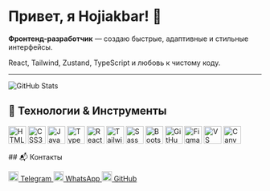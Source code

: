 <h1>Привет, я Hojiakbar! 👋</h1>

<p><b>Фронтенд-разработчик</b> — создаю быстрые, адаптивные и стильные интерфейсы.</p>
<p>React, Tailwind, Zustand, TypeScript и любовь к чистому коду.</p>

---

<p>
  <img src="https://github-readme-stats.vercel.app/api?username=HojiakbarMirzakarimov&show_icons=true&theme=radical" alt="GitHub Stats" />
</p>

## 🚀 Технологии & Инструменты

<p align="left">
  <img src="https://cdn.jsdelivr.net/gh/devicons/devicon/icons/html5/html5-original.svg" width="35" title="HTML5" />
  <img src="https://cdn.jsdelivr.net/gh/devicons/devicon/icons/css3/css3-original.svg" width="35" title="CSS3" />
  <img src="https://cdn.jsdelivr.net/gh/devicons/devicon/icons/javascript/javascript-original.svg" width="35" title="JavaScript" />
  <img src="https://cdn.jsdelivr.net/gh/devicons/devicon/icons/typescript/typescript-original.svg" width="35" title="TypeScript" />
  <img src="https://cdn.jsdelivr.net/gh/devicons/devicon/icons/react/react-original.svg" width="35" title="React" />
  <img src="https://cdn.simpleicons.org/tailwindcss/06B6D4" width="35" title="Tailwind CSS" />
  <img src="https://cdn.jsdelivr.net/gh/devicons/devicon/icons/sass/sass-original.svg" width="35" title="Sass" />
  <img src="https://cdn.jsdelivr.net/gh/devicons/devicon/icons/bootstrap/bootstrap-plain.svg" width="35" title="Bootstrap" />
  <img src="https://cdn.jsdelivr.net/gh/devicons/devicon/icons/github/github-original.svg" width="35" title="GitHub" />
  <img src="https://cdn.jsdelivr.net/gh/devicons/devicon/icons/figma/figma-original.svg" width="35" title="Figma" />
  <img src="https://cdn.jsdelivr.net/gh/devicons/devicon/icons/vscode/vscode-original.svg" width="35" title="VS Code" />
  <img src="https://img.icons8.com/color/48/000000/canva.png" width="35" title="Canva" />
</p>
## 📬 Контакты

<p class="flex justify-center items-center gap-6">
  <a href="https://t.me/08hoji00" class="inline-block text-white bg-[#0088cc] px-6 py-3 rounded-full font-semibold text-lg transition-transform transform hover:scale-105">
    <img src="https://img.icons8.com/ios-filled/50/ffffff/telegram-app.png" width="20" class="inline-block mr-3" />
    Telegram
  </a> 
  <a href="https://wa.me/996555251506" class="inline-block text-white bg-[#25d366] px-6 py-3 rounded-full font-semibold text-lg transition-transform transform hover:scale-105">
    <img src="https://img.icons8.com/ios-filled/50/ffffff/whatsapp.png" width="20" class="inline-block mr-3" />
    WhatsApp
  </a> 
  <a href="https://github.com/HojiakbarMirzakarimov" class="inline-block text-white bg-[#333] px-6 py-3 rounded-full font-semibold text-lg transition-transform transform hover:scale-105">
    <img src="https://img.icons8.com/ios-filled/50/ffffff/github.png" width="20" class="inline-block mr-3" />
    GitHub
  </a>
</p>

